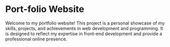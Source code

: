 # Port-folio Website
Welcome to my portfolio website! This project is a personal showcase of my skills, projects, and achievements in web development and programming. It is designed to reflect my expertise in front-end development and provide a professional online presence.

